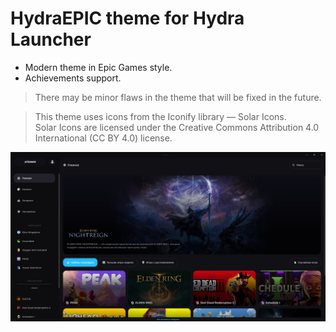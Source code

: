 # HydraEPIC theme for Hydra Launcher

- Modern theme in Epic Games style.
- Achievements support.

> There may be minor flaws in the theme that will be fixed in the future.

> This theme uses icons from the Iconify library — Solar Icons.  
> Solar Icons are licensed under the Creative Commons Attribution 4.0 International (CC BY 4.0) license.

![Hydra EPIC](https://github.com/atemmix/HydraEPIC/blob/HydraEPIC/themes/HydraEPIC-oylDwv2y/screenshot.png)
